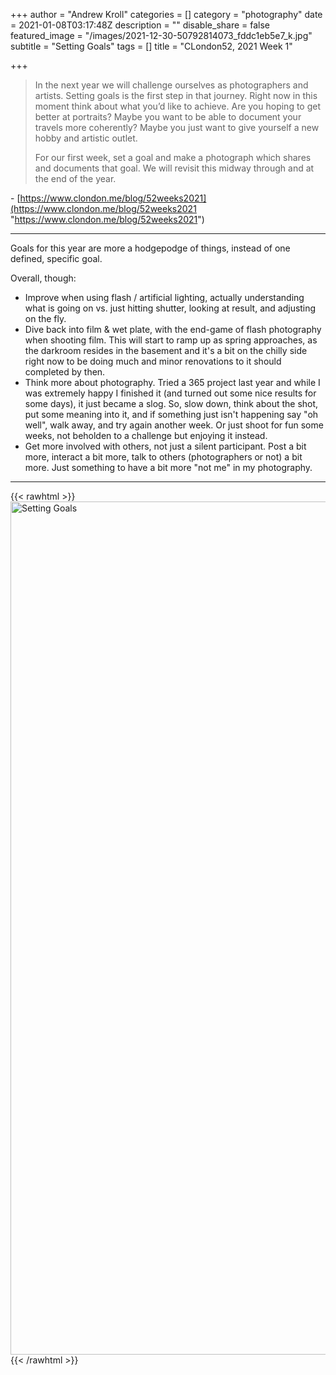 +++
author = "Andrew Kroll"
categories = []
category = "photography"
date = 2021-01-08T03:17:48Z
description = ""
disable_share = false
featured_image = "/images/2021-12-30-50792814073_fddc1eb5e7_k.jpg"
subtitle = "Setting Goals"
tags = []
title = "CLondon52, 2021 Week 1"

+++
> In the next year we will challenge ourselves as photographers and artists. Setting goals is the first step in that journey. Right now in this moment think about what you’d like to achieve. Are you hoping to get better at portraits? Maybe you want to be able to document your travels more coherently? Maybe you just want to give yourself a new hobby and artistic outlet.
>
> For our first week, set a goal and make a photograph which shares and documents that goal. We will revisit this midway through and at the end of the year.

\- [https://www.clondon.me/blog/52weeks2021](https://www.clondon.me/blog/52weeks2021 "https://www.clondon.me/blog/52weeks2021")

***

Goals for this year are more a hodgepodge of things, instead of one defined, specific goal.

Overall, though:

* Improve when using flash / artificial lighting, actually understanding what is going on vs. just hitting shutter, looking at result, and adjusting on the fly.
* Dive back into film & wet plate, with the end-game of flash photography when shooting film. This will start to ramp up as spring approaches, as the darkroom resides in the basement and it's a bit on the chilly side right now to be doing much and minor renovations to it should completed by then.
* Think more about photography. Tried a 365 project last year and while I was extremely happy I finished it (and turned out some nice results for some days), it just became a slog. So, slow down, think about the shot, put some meaning into it, and if something just isn't happening say "oh well", walk away, and try again another week. Or just shoot for fun some weeks, not beholden to a challenge but enjoying it instead.
* Get more involved with others, not just a silent participant. Post a bit more, interact a bit more, talk to others (photographers or not) a bit more. Just something to have a bit more "not me" in my photography.

***

{{< rawhtml >}}
  <a data-flickr-embed="true" data-header="true" data-footer="true" href="https://www.flickr.com/photos/drakenya/50792814073/in/album-72157717690371413/" title="Setting Goals"><img src="https://live.staticflickr.com/65535/50792814073_fddc1eb5e7_k.jpg" width="2048" height="1365" alt="Setting Goals"></a><script async src="//embedr.flickr.com/assets/client-code.js" charset="utf-8"></script>
{{< /rawhtml >}}
